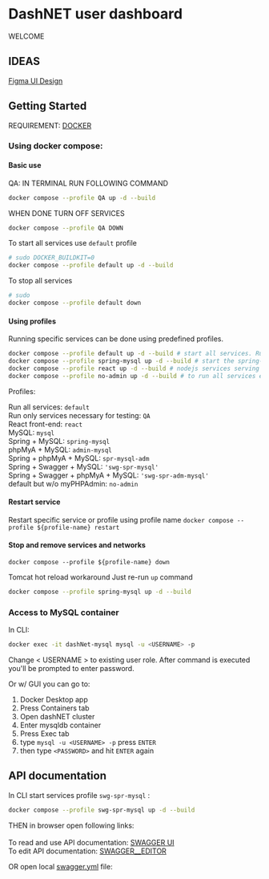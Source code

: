 # DashNET user dashboard

WELCOME

## IDEAS

[Figma UI Design](https://www.figma.com/file/5gYGYXs1BT93FdimScGZBo/DashNET?type=design&node-id=0%3A1&mode=design&t=Qkd4mO0Bza1LK9kD-1)

## Getting Started

REQUIREMENT:
		[DOCKER](https://www.docker.com/products/docker-desktop/)

### Using docker compose:

#### Basic use
QA:
	IN TERMINAL RUN FOLLOWING COMMAND

```bash
docker compose --profile QA up -d --build
```

WHEN DONE TURN OFF SERVICES

```bash
docker compose --profile QA DOWN
```

To start all services use `default` profile

```bash
# sudo DOCKER_BUILDKIT=0
docker compose --profile default up -d --build
```

To stop all services

```bash
# sudo
docker compose --profile default down

```

#### Using profiles

Running specific services can be done using predefined profiles.

```bash
docker compose --profile default up -d --build # start all services. Run compose in detached mode (-d)
docker compose --profile spring-mysql up -d --build # start the spring-be and mysqldb services (spring-be depends on mysqldb service)
docker compose --profile react up -d --build # nodejs services serving fe
docker compose --profile no-admin up -d --build # to run all services except phpMyAdmin.
```

Profiles: <br>

Run all services: `default` <br>
Run only services necessary for testing: `QA` <br>
React front-end: `react` <br>
MySQL: 			 `mysql` <br>
Spring + MySQL:  `spring-mysql` <br>
phpMyA + MySQL:  `admin-mysql` <br>
Spring + phpMyA + MySQL:  `spr-mysql-adm` <br>
Spring + Swagger + MySQL:  `'swg-spr-mysql'` <br>
Spring + Swagger + phpMyA + MySQL:  `'swg-spr-adm-mysql'` <br>
default but w/o myPHPAdmin:  `no-admin` <br>

#### Restart service
Restart specific service or profile using profile name
`docker compose --profile ${profile-name} restart`

#### Stop and remove services and networks
`docker compose --profile ${profile-name} down`

Tomcat hot reload workaround
Just re-run `up` command
```bash
docker compose --profile spring-mysql up -d --build
```

### Access to MySQL container

In CLI:

```bash
docker exec -it dashNet-mysql mysql -u <USERNAME> -p
```

Change < USERNAME > to existing user role.
After command is executed you'll be prompted to enter password.

Or w/ GUI you can go to:
1. Docker Desktop app
2. Press Containers tab
3. Open dashNET cluster
4. Enter mysqldb container
5. Press Exec tab
6. type `mysql -u <USERNAME> -p` press `ENTER`
7. then type `<PASSWORD>` and hit `ENTER` again

## API documentation

In CLI start services profile `swg-spr-mysql` :

```bash
docker compose --profile swg-spr-mysql up -d --build
```

THEN in browser open following links: <br>
<br>
To read and use API documentation: [SWAGGER UI](http//localhost:81) <BR>
To edit API documentation: [SWAGGER__EDITOR](http//localhost:82)

OR open local [swagger.yml](swagger.yml) file: